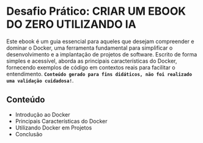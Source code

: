 #   Desafio Prático: CRIAR UM EBOOK DO ZERO UTILIZANDO IA

Este ebook é um guia essencial para aqueles que desejam compreender e dominar o Docker, uma ferramenta fundamental para simplificar o desenvolvimento e a implantação de projetos de software. Escrito de forma simples e acessível, aborda as principais características do Docker, fornecendo exemplos de código em contextos reais para facilitar o entendimento. 
**`Conteúdo gerado para fins didáticos, não foi realizado uma validação cuidadosa!`**.

## Conteúdo

- Introdução ao Docker
- Principais Características do Docker
- Utilizando Docker em Projetos
- Conclusão

